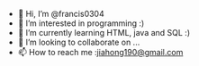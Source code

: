 - 👋 Hi, I’m @francis0304
- 👀 I’m interested in programming :)
- 🌱 I’m currently learning HTML, java and SQL :)
- 💞️ I’m looking to collaborate on ...
- 📫 How to reach me :jiahong190@gmail.com

<!---
francis0304/francis0304 is a ✨ special ✨ repository because its `README.md` (this file) appears on your GitHub profile.
You can click the Preview link to take a look at your changes.
--->
